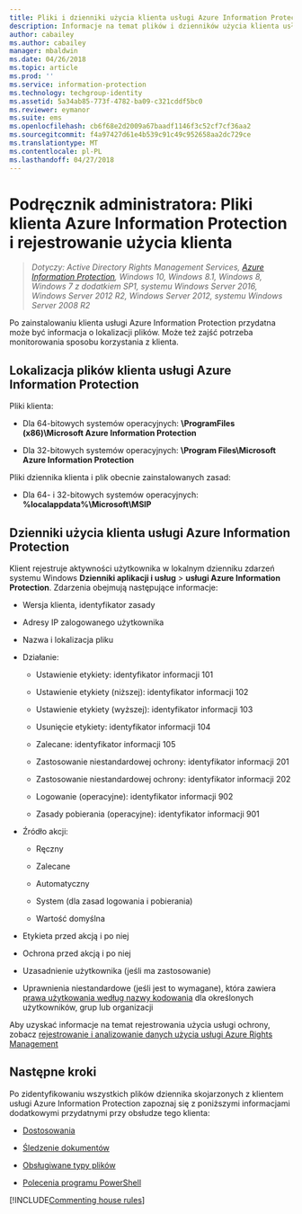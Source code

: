 ```yaml
---
title: Pliki i dzienniki użycia klienta usługi Azure Information Protection
description: Informacje na temat plików i dzienników użycia klienta usługi Azure Information Protection dla systemu Windows.
author: cabailey
ms.author: cabailey
manager: mbaldwin
ms.date: 04/26/2018
ms.topic: article
ms.prod: ''
ms.service: information-protection
ms.technology: techgroup-identity
ms.assetid: 5a34ab85-773f-4782-ba09-c321cddf5bc0
ms.reviewer: eymanor
ms.suite: ems
ms.openlocfilehash: cb6f68e2d2009a67baadf1146f3c52cf7cf36aa2
ms.sourcegitcommit: f4a97427d61e4b539c91c49c952658aa2dc729ce
ms.translationtype: MT
ms.contentlocale: pl-PL
ms.lasthandoff: 04/27/2018
---
```

# <a name="admin-guide-azure-information-protection-client-files-and-client-usage-logging"></a>Podręcznik administratora: Pliki klienta Azure Information Protection i rejestrowanie użycia klienta

>*Dotyczy: Active Directory Rights Management Services, [Azure Information Protection](https://azure.microsoft.com/pricing/details/information-protection), Windows 10, Windows 8.1, Windows 8, Windows 7 z dodatkiem SP1, systemu Windows Server 2016, Windows Server 2012 R2, Windows Server 2012, systemu Windows Server 2008 R2*

Po zainstalowaniu klienta usługi Azure Information Protection przydatna może być informacja o lokalizacji plików. Może też zajść potrzeba monitorowania sposobu korzystania z klienta.

## <a name="file-locations-for-the-azure-information-protection-client"></a>Lokalizacja plików klienta usługi Azure Information Protection

Pliki klienta:   

- Dla 64-bitowych systemów operacyjnych: **\ProgramFiles (x86)\Microsoft Azure Information Protection**

- Dla 32-bitowych systemów operacyjnych: **\Program Files\Microsoft Azure Information Protection**

Pliki dziennika klienta i plik obecnie zainstalowanych zasad:

- Dla 64- i 32-bitowych systemów operacyjnych: **%localappdata%\Microsoft\MSIP**

## <a name="usage-logging-for-the-azure-information-protection-client"></a>Dzienniki użycia klienta usługi Azure Information Protection

Klient rejestruje aktywności użytkownika w lokalnym dzienniku zdarzeń systemu Windows **Dzienniki aplikacji i usług** > **usługi Azure Information Protection**. Zdarzenia obejmują następujące informacje:

- Wersja klienta, identyfikator zasady

- Adresy IP zalogowanego użytkownika

- Nazwa i lokalizacja pliku

- Działanie:

    - Ustawienie etykiety: identyfikator informacji 101
    
    - Ustawienie etykiety (niższej): identyfikator informacji 102
    
    - Ustawienie etykiety (wyższej): identyfikator informacji 103
    
    - Usunięcie etykiety: identyfikator informacji 104
   
    - Zalecane: identyfikator informacji 105
    
    - Zastosowanie niestandardowej ochrony: identyfikator informacji 201
    
    - Zastosowanie niestandardowej ochrony: identyfikator informacji 202
    
    - Logowanie (operacyjne): identyfikator informacji 902
    
    - Zasady pobierania (operacyjne): identyfikator informacji 901
    
- Źródło akcji:
    
    - Ręczny 
    
    - Zalecane
    
    - Automatyczny  
    
    - System (dla zasad logowania i pobierania)
    
    - Wartość domyślna
    
- Etykieta przed akcją i po niej 
    
- Ochrona przed akcją i po niej
    
- Uzasadnienie użytkownika (jeśli ma zastosowanie)

- Uprawnienia niestandardowe (jeśli jest to wymagane), która zawiera [prawa użytkowania według nazwy kodowania](../deploy-use/configure-usage-rights.md#usage-rights-and-descriptions) dla określonych użytkowników, grup lub organizacji
    
Aby uzyskać informacje na temat rejestrowania użycia usługi ochrony, zobacz [rejestrowanie i analizowanie danych użycia usługi Azure Rights Management](../deploy-use/log-analyze-usage.md)



## <a name="next-steps"></a>Następne kroki
Po zidentyfikowaniu wszystkich plików dziennika skojarzonych z klientem usługi Azure Information Protection zapoznaj się z poniższymi informacjami dodatkowymi przydatnymi przy obsłudze tego klienta:

- [Dostosowania](client-admin-guide-customizations.md)

- [Śledzenie dokumentów](client-admin-guide-document-tracking.md)

- [Obsługiwane typy plików](client-admin-guide-file-types.md)

- [Polecenia programu PowerShell](client-admin-guide-powershell.md)

[!INCLUDE[Commenting house rules](../includes/houserules.md)]
